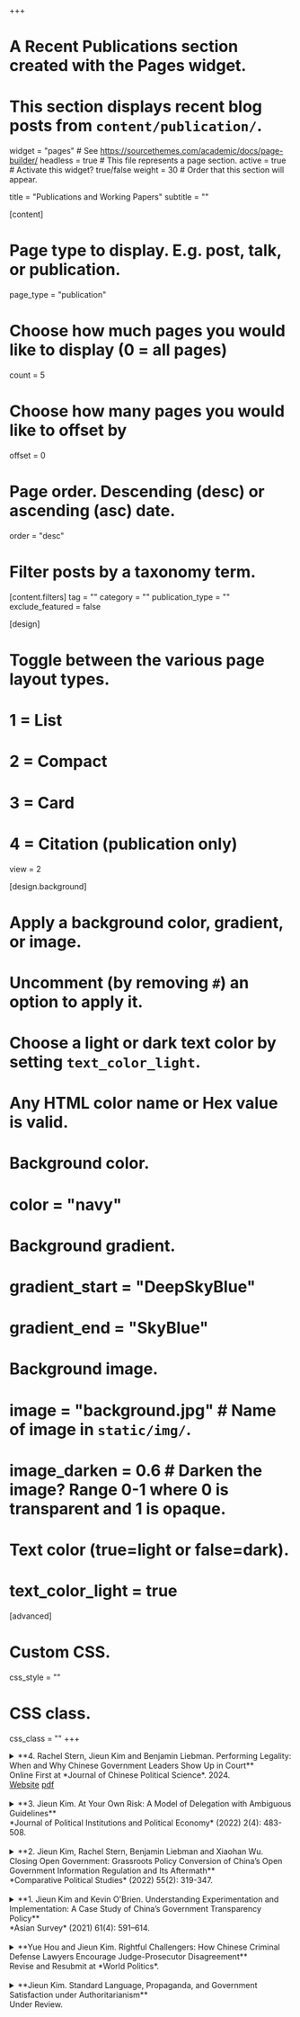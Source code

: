 +++
# A Recent Publications section created with the Pages widget.
# This section displays recent blog posts from `content/publication/`.

widget = "pages"  # See https://sourcethemes.com/academic/docs/page-builder/
headless = true  # This file represents a page section.
active = true  # Activate this widget? true/false
weight = 30  # Order that this section will appear.

title = "Publications and Working Papers"
subtitle = ""

[content]
  # Page type to display. E.g. post, talk, or publication.
  page_type = "publication"
  
  # Choose how much pages you would like to display (0 = all pages)
  count = 5
  
  # Choose how many pages you would like to offset by
  offset = 0

  # Page order. Descending (desc) or ascending (asc) date.
  order = "desc"

  # Filter posts by a taxonomy term.
  [content.filters]
    tag = ""
    category = ""
    publication_type = ""
    exclude_featured = false
  
[design]
  # Toggle between the various page layout types.
  #   1 = List
  #   2 = Compact
  #   3 = Card
  #   4 = Citation (publication only)
  view = 2
  
[design.background]
  # Apply a background color, gradient, or image.
  #   Uncomment (by removing `#`) an option to apply it.
  #   Choose a light or dark text color by setting `text_color_light`.
  #   Any HTML color name or Hex value is valid.
    
  # Background color.
  # color = "navy"
  
  # Background gradient.
  # gradient_start = "DeepSkyBlue"
  # gradient_end = "SkyBlue"
  
  # Background image.
  # image = "background.jpg"  # Name of image in `static/img/`.
  # image_darken = 0.6  # Darken the image? Range 0-1 where 0 is transparent and 1 is opaque.

  # Text color (true=light or false=dark).
  # text_color_light = true  
  
[advanced]
 # Custom CSS. 
 css_style = ""
 
 # CSS class.
 css_class = ""
+++

<style>
/* 세모 아이콘 없애기 */
details summary::-webkit-details-marker {
  display: none;
}
</style>

<details>
<summary> **4. Rachel Stern, Jieun Kim and Benjamin Liebman. Performing Legality: When and Why Chinese Government Leaders Show Up in Court** </span> <br/>
Online First at *Journal of Chinese Political Science*. 2024. <br/>
<a class="btn btn-outline-primary" href="https://xxx" target="_blank">Website</a>
<a class="btn btn-outline-primary" href="https://dropbox.com/your-draft.pdf" target="_blank">pdf</a>
  
</summary>

Since 2015, Chinese government leaders have been required by law to appear in court when citizens sue their unit, or designate an employee to take their place. Conceptually, we frame this policy as a demand on leaders to “perform legality,” sacrificing their time to demonstrate how seriously the government takes legal proceedings.  Empirically, we draw on an original dataset of 127,529 administrative lawsuits decided between 2015 and 2018 to understand how often government leaders appear in Chinese courtrooms, and for which kinds of cases. Overall, leaders attended 24.72 percent of cases. However, despite the State Council’s instructions to prioritize attendance in lawsuits that may spiral into protest or draw public attention, leaders are no more likely to attend cases involving multiple plaintiffs or repeat litigants. Rather, they appear more in cases in which plaintiffs are represented by lawyers. Despite leaders’ conflict avoidance, China continues to ask leaders to personally appear in court in contentious cases. This makes courts key players in General Secretary Xi Jinping’s drive to re-train the bureaucracy to take law more seriously. 

* Link to publication [here](https://link.springer.com/article/10.1007/s11366-024-09901-6?utm_source=rct_congratemailt&utm_medium=email&utm_campaign=oa_20241128&utm_content=10.1007%2Fs11366-024-09901-6)
* Paper presented at 2022 WPSA Autocratic Politics Mini-Conference, UPenn CSCC Speaker Series 


</details>
<br/>


<details>
<summary> **3. Jieun Kim. At Your Own Risk: A Model of Delegation with Ambiguous Guidelines** </span> <br/>
  *Journal of Political Institutions and Political Economy* (2022) 2(4): 483-508.
  <br/>
</summary>

Contrary to the lessons of principal-agent models, Chinese leaders have often provided local officials with ambiguous policy guidelines that do not clarify the boundaries of discretion. While ambiguity can give local officials flexibility in policy implementation, it can also instill fear of punishment among possible transgressors and encourage preemptive self-censoring. Incorporating both perspectives, I develop a formal model that analyzes a situation in which ambiguity allows flexibility for certain types of local officials while intimidating others. I argue that central leaders use ambiguity as a screening tool to encourage only "competent" local officials---or those who have policy expertise for producing good outcomes---to choose a gray-area policy at their own risk, while deterring "incompetent" officials from doing so. I illustrate the model with the case of state-owned enterprise restructuring in China. The argument is broadly applicable to interactions between any upper- and lower-level actors in bureaucratic hierarchy.

* Link to publication [here](https://www.nowpublishers.com/article/Details/PIP-0046) 
* Draft version [here](https://www.dropbox.com/s/lcwhraqf62o6dy3/JPIPE%202021%20%28draft%29.pdf?dl=0)
* Paper presented at [2021 APSA Formal Theory Virtual Workshop](http://formaltheorysociety.com/virtual-workshop/), [2018 New Faces in China Studies Conference](https://polisci.duke.edu/news/new-faces-china-studies-conference), 2019 MPSA Annual Meeting, and the [2019 EITM Summer Institute](http://eitm.emory.edu/index.html).  

</details>
<br/>

<details>
<summary> **2. Jieun Kim, Rachel Stern, Benjamin Liebman and Xiaohan Wu. Closing Open Government: Grassroots Policy Conversion of China’s Open Government Information Regulation and Its Aftermath** </span> <br/>
  *Comparative Political Studies* (2022) 55(2): 319-347. <br/>
  
</summary>

How and when do opportunities for political participation through courts change under authoritarianism? Although China is better known for tight political control than for political expression, the 2008 Open Government Information (OGI) regulation ushered in a surge of political-legal activism. We draw on an original dataset of 57,095 OGI lawsuits, supplemented by interview data and government documents, to show how a feedback loop between judges and court users shaped possibilities for political activism and complaint between 2008 and 2019. In contrast to the conventional explanation that authoritarian leaders crack down on legal action when they feel politically threatened, we find that courts minted, defined and popularized new legal labels to cut off access to justice for the minority of super-active litigants whose lawsuits had come to dominate the OGI docket. This study underscores the power of procedural rules and frontline judges in shaping possibilities for political participation under authoritarianism.

* Link to publication [here](https://journals.sagepub.com/doi/full/10.1177/00104140211024314)
* Draft version [here](https://www.dropbox.com/s/4359m94ivk3fgwz/CPS%202021%20%28draft%29.pdf?dl=0)

</details>
<br/>



<details>
<summary> **1. Jieun Kim and Kevin O'Brien. Understanding Experimentation and Implementation: A Case Study of China’s Government Transparency Policy** </span> <br/>
*Asian Survey* (2021) 61(4): 591–614. <br/>
  
</summary>

Studies of local governance in China often point to nimble experimentation but problematic implementation. To reconcile these competing images, it is useful to clarify the concepts of experimentation and implementation and see how they unfolded in one policy area. The history of China’s Open Government Information (OGI) initiative shows that the experimentation stage sometimes proceeds well and produces new policy options, but may falter if local leaders are unwilling to carry out an experiment. And the implementation stage often poses challenges, but may improve if the Center initiates new, small-scale experiments and encourages local innovation. This suggests that the experimentation and implementation stages are not so different when officials in Beijing and the localities have diverging interests and the Center is more supportive of a measure than local officials. The ups and downs of OGI, and also village elections, can be traced to the policy goal of monitoring local cadres, the central-local divide, and the pattern of support and opposition within the state.

* Link to publication [here](https://online.ucpress.edu/as/article-abstract/61/4/591/118261/Understanding-Experimentation-and-ImplementationA?redirectedFrom=fulltext)
* Paper available [here](https://www.dropbox.com/s/w9u9y7l2tu6bbgr/AS%202021.pdf?dl=0)

</details>
<br/>





<details>
<summary> **Yue Hou and Jieun Kim. Rightful Challengers: How Chinese Criminal Defense Lawyers Encourage Judge-Prosecutor Disagreement** </span> <br/>
Revise and Resubmit at *World Politics*. <br/>  
  
</summary>

In autocracies, courts are often perceived as tools of the autocrats, with lawyers viewed as lacking influence. We reassess these assumptions by examining criminal defense lawyers as “rightful challengers” within China’s legal system. Analyzing an original dataset of drug cases in Chinese criminal courts from 2014 to 2018, we find that, when a lawyer is present, judges are three times more likely to reject prosecutors’ arguments and twice as likely to deviate from prosecutors’ sentencing recommendations. The deviation, on average, results in sentences that are over two additional months shorter. These findings suggest that lawyers can exert a substantial impact on judicial decisions by encouraging judge-prosecutor disagreement, particularly in less politically sensitive cases. Close examinations of lawyers’ arguments and original interviews reveal that the quality of defense is crucial for understanding lawyers’ effectiveness in influencing court decisions. These results highlight how seemingly powerless societal actors, like lawyers, can act as rightful challengers to powerful state actors within authoritarian regimes.

* Paper presented at 2023 APSA Annual Meeting, 2023 ALSA (Asian Law and Society Association), and other workshops by coauthor
* [Main draft](https://www.dropbox.com/scl/fi/yowjlqiwypyogtpu5qtpj/lawyer_dec2024_web.pdf?rlkey=cgemhesesejuxgfkhvjz654s4&st=kqr90k96&dl=0), [Appendix](https://www.dropbox.com/scl/fi/trbaxcan4dk1curylgr2i/lawyer_dec2024appendix_web.pdf?rlkey=25mec9pugso3whlmdu72eczry&st=gtqk3avk&dl=0)


</details>
<br/>

<details>
<summary> **Jieun Kim. Standard Language, Propaganda, and Government Satisfaction under Authoritarianism** </span> <br/>
Under Review. <br/> 
  
</summary>

Beyond its role in nation- and state-building, I argue that standard language promotion enables autocrats to increase citizens’ satisfaction with the government by amplifying propaganda. Drawing on large-scale surveys and original interviews, I test this argument in China, which has successfully promoted a common language, putonghua, in recent decades. By leveraging cross-cohort, cross-locality variations in exposure to putonghua at school following a major language reform in 2001, I find that greater exposure to putonghua increases government satisfaction. Individual-level evidence highlights a potential mechanism: increased consumption of television political news, a key channel for state propaganda delivered exclusively in putonghua. Despite some resistance, the regime has managed to cultivate younger generations more aligned with its goal, among both speakers of regional Chinese varieties and ethnic minorities. This study has implications for state-society communications and authoritarian control.

* Paper presented at APSA Annual Meeting 2023, 2024 (China mini-conference), Nanjing University 







